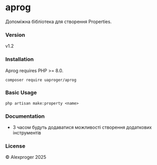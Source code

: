 # aprog

Допоміжна бібліотека для створення Properties.

### Version

v1.2

### Installation

Aprog requires PHP >= 8.0.

```shell
composer require uaproger/aprog
```

### Basic Usage

```shell
php artisan make:property <name>
```

### Documentation

- З часом будуть додаватися можливості створення додаткових інструментів

### License
&copy; Alexproger 2025